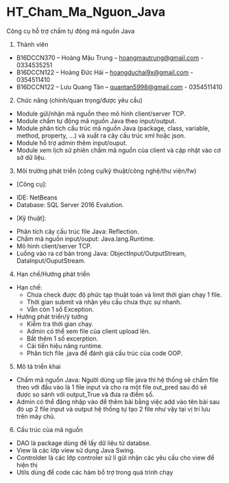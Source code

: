 # HT_Cham_Ma_Nguon_Java

Công cụ hỗ trợ chấm tự động mã nguồn Java

1. Thành viên
- B16DCCN370 – Hoàng Mậu Trung – hoangmautrung@gmail.com - 0334535251 
- B16DCCN122 – Hoàng Đức Hải – hoangduchai9x@gmail.com - 0354511410
- B16DCCN122 – Lưu Quang Tân – quantan5998@gmail.com - 0354511410
2. Chức năng (chính/quan trọng/được yêu cầu)
- Module gửi/nhận mã nguồn theo mô hình client/server TCP.
- Module chấm tự động mã nguồn Java theo input/output. 
- Module phân tích cấu trúc mã nguồn Java (package, class, variable, method, property, ...) và xuất ra cây cấu trúc xml hoặc json.
- Module hỗ trợ admin thêm input/ouput.
- Module xem lịch sử phiên chấm mã nguồn của client và cập nhật vào cơ sở dữ liệu.
3. Môi trường phát triển (công cụ/kỹ thuật/công nghệ/thư viện/fw)
- [Công cụ]: 
+ IDE: NetBeans
+ Database: SQL Server 2016 Evalution.
- [Kỹ thuật]: 
+ Phân tích cây cấu trúc file Java: Reflection.
+ Chấm mã nguồn input/ouput: Java.lang.Runtime.
+ Mô hình client/server TCP.
+ Luồng vào ra cơ bản trong Java: ObjectInput/OutputStream, DataInput/OuputStream.
4. Hạn chế/Hướng phát triển
- Hạn chế:
	+ Chưa check được độ phức tạp thuật toán và limit thời gian chạy 1 file.
	+ Thời gian submit và nhận yêu cầu chưa thực sự nhanh.
	+ Vẫn còn 1 số Exception.
- Hướng phát triển/ý tưởng
	+ Kiểm tra thời gian chạy.
	+ Admin có thể xem file của client upload lên.
	+ Bắt thêm 1 số excerption.
	+ Cải tiến hiệu năng runtime.
	+ Phân tích file .java để đánh giá cấu trúc của code OOP.

5. Mô tả triển khai
+ Chấm mã nguồn Java: Người dùng up file java thì hệ thống sẽ chấm file theo với đầu vào là 1 file input và cho ra một file out_pred sau đó sẽ được so sánh với output_True và đưa ra điểm số.
+ Admin có thể đăng nhập vào để thêm bài bằng việc add vào tên bài sau đó up 2 file input và output hệ thống tự tạo 2 file như vậy tại 
vị trí lưu trên máy chủ.

6. Cấu trúc của mã nguồn

+ DAO là package dùng để lấy dữ liệu từ databse.
+ View là các lớp view sử dụng Java Swing.
+ Controlder là các lớp controler sử lí gửi nhận các yêu cầu cho view để hiện thị
+ Utils dùng để code các hàm bổ trợ trong quá trình chạy
